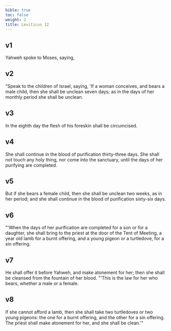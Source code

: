 ```yaml
---
bible: true
toc: false
weight: 2
title: Leviticus 12
---
```




## v1 
Yahweh spoke to Moses, saying, 

## v2 
"Speak to the children of Israel, saying, 'If a woman conceives, and bears a male child, then she shall be unclean seven days; as in the days of her monthly period she shall be unclean. 

## v3 
In the eighth day the flesh of his foreskin shall be circumcised. 

## v4 
She shall continue in the blood of purification thirty-three days. She shall not touch any holy thing, nor come into the sanctuary, until the days of her purifying are completed. 

## v5 
But if she bears a female child, then she shall be unclean two weeks, as in her period; and she shall continue in the blood of purification sixty-six days. 

## v6 
"'When the days of her purification are completed for a son or for a daughter, she shall bring to the priest at the door of the Tent of Meeting, a year old lamb for a burnt offering, and a young pigeon or a turtledove, for a sin offering. 

## v7 
He shall offer it before Yahweh, and make atonement for her; then she shall be cleansed from the fountain of her blood. "'This is the law for her who bears, whether a male or a female. 

## v8 
If she cannot afford a lamb, then she shall take two turtledoves or two young pigeons: the one for a burnt offering, and the other for a sin offering. The priest shall make atonement for her, and she shall be clean.'"


